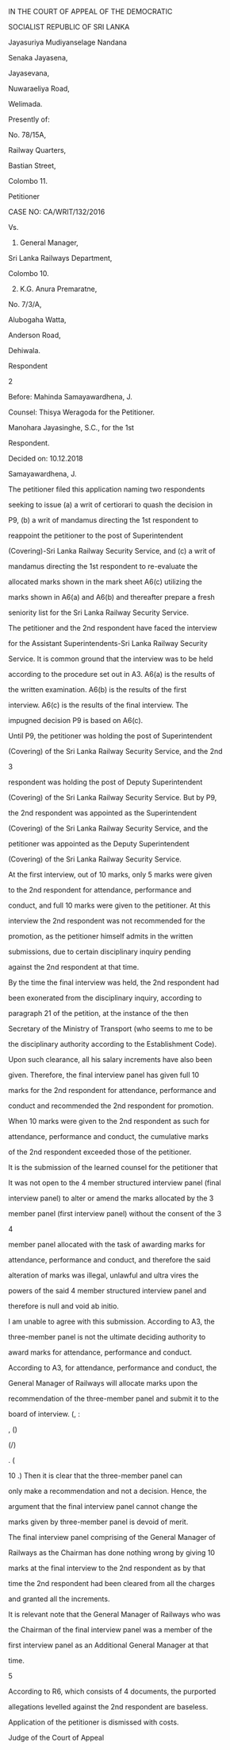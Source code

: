 IN THE COURT OF APPEAL OF THE DEMOCRATIC

SOCIALIST REPUBLIC OF SRI LANKA

Jayasuriya Mudiyanselage Nandana

Senaka Jayasena,

Jayasevana,

Nuwaraeliya Road,

Welimada.

Presently of:

No. 78/15A,

Railway Quarters,

Bastian Street,

Colombo 11.

Petitioner

CASE NO: CA/WRIT/132/2016

Vs.

1. General Manager,

Sri Lanka Railways Department,

Colombo 10.

2. K.G. Anura Premaratne,

No. 7/3/A,

Alubogaha Watta,

Anderson Road,

Dehiwala.

Respondent

2

Before: Mahinda Samayawardhena, J.

Counsel: Thisya Weragoda for the Petitioner.

Manohara Jayasinghe, S.C., for the 1st

Respondent.

Decided on: 10.12.2018

Samayawardhena, J.

The petitioner filed this application naming two respondents

seeking to issue (a) a writ of certiorari to quash the decision in

P9, (b) a writ of mandamus directing the 1st respondent to

reappoint the petitioner to the post of Superintendent

(Covering)-Sri Lanka Railway Security Service, and (c) a writ of

mandamus directing the 1st respondent to re-evaluate the

allocated marks shown in the mark sheet A6(c) utilizing the

marks shown in A6(a) and A6(b) and thereafter prepare a fresh

seniority list for the Sri Lanka Railway Security Service.

The petitioner and the 2nd respondent have faced the interview

for the Assistant Superintendents-Sri Lanka Railway Security

Service. It is common ground that the interview was to be held

according to the procedure set out in A3. A6(a) is the results of

the written examination. A6(b) is the results of the first

interview. A6(c) is the results of the final interview. The

impugned decision P9 is based on A6(c).

Until P9, the petitioner was holding the post of Superintendent

(Covering) of the Sri Lanka Railway Security Service, and the 2nd

3

respondent was holding the post of Deputy Superintendent

(Covering) of the Sri Lanka Railway Security Service. But by P9,

the 2nd respondent was appointed as the Superintendent

(Covering) of the Sri Lanka Railway Security Service, and the

petitioner was appointed as the Deputy Superintendent

(Covering) of the Sri Lanka Railway Security Service.

At the first interview, out of 10 marks, only 5 marks were given

to the 2nd respondent for attendance, performance and

conduct, and full 10 marks were given to the petitioner. At this

interview the 2nd respondent was not recommended for the

promotion, as the petitioner himself admits in the written

submissions, due to certain disciplinary inquiry pending

against the 2nd respondent at that time.

By the time the final interview was held, the 2nd respondent had

been exonerated from the disciplinary inquiry, according to

paragraph 21 of the petition, at the instance of the then

Secretary of the Ministry of Transport (who seems to me to be

the disciplinary authority according to the Establishment Code).

Upon such clearance, all his salary increments have also been

given. Therefore, the final interview panel has given full 10

marks for the 2nd respondent for attendance, performance and

conduct and recommended the 2nd respondent for promotion.

When 10 marks were given to the 2nd respondent as such for

attendance, performance and conduct, the cumulative marks

of the 2nd respondent exceeded those of the petitioner.

It is the submission of the learned counsel for the petitioner that

It was not open to the 4 member structured interview panel (final

interview panel) to alter or amend the marks allocated by the 3

member panel (first interview panel) without the consent of the 3

4

member panel allocated with the task of awarding marks for

attendance, performance and conduct, and therefore the said

alteration of marks was illegal, unlawful and ultra vires the

powers of the said 4 member structured interview panel and

therefore is null and void ab initio.

I am unable to agree with this submission. According to A3, the

three-member panel is not the ultimate deciding authority to

award marks for attendance, performance and conduct.

According to A3, for attendance, performance and conduct, the

General Manager of Railways will allocate marks upon the

recommendation of the three-member panel and submit it to the

board of interview. (, :

, ()

(/)

. (

10 .) Then it is clear that the three-member panel can

only make a recommendation and not a decision. Hence, the

argument that the final interview panel cannot change the

marks given by three-member panel is devoid of merit.

The final interview panel comprising of the General Manager of

Railways as the Chairman has done nothing wrong by giving 10

marks at the final interview to the 2nd respondent as by that

time the 2nd respondent had been cleared from all the charges

and granted all the increments.

It is relevant note that the General Manager of Railways who was

the Chairman of the final interview panel was a member of the

first interview panel as an Additional General Manager at that

time.

5

According to R6, which consists of 4 documents, the purported

allegations levelled against the 2nd respondent are baseless.

Application of the petitioner is dismissed with costs.

Judge of the Court of Appeal